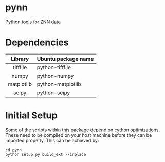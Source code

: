 # pynn
Python tools for [ZNN](https://github.com/seung-lab/znn-release) data

# Dependencies
|Library|Ubuntu package name|
|:-----:|-------------------|
|tifffile|python-tifffile|
|numpy|python-numpy|
|matplotlib|python-matplotlib|
|scipy|python-scipy|

# Initial Setup

Some of the scripts within this package depend on cython optimizations. These need to be
compiled on your host machine before they can be imported properly. This can be achieved
by:

    cd pynn
    python setup.py build_ext --inplace
